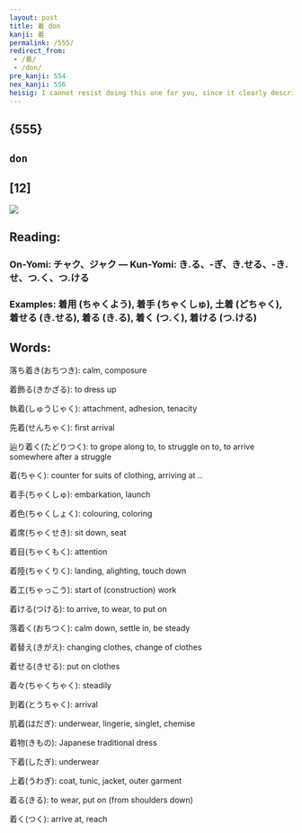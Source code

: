 ```yaml
---
layout: post
title: 着 don
kanji: 着
permalink: /555/
redirect_from:
 - /着/
 - /don/
pre_kanji: 554
nex_kanji: 556
heisig: I cannot resist doing this one for you, since it clearly describes <b>donning</b> (putting on) one's clothes as "pulling the <i>wool</i> over one's <i>eyes</i>."
---
```


## {555}

## `don`

## [12]

<div class="stroke"><img src="E79D80.png" /></div>

## Reading:

### On-Yomi: チャク、ジャク &mdash; Kun-Yomi: き.る、-ぎ、き.せる、-き.せ、つ.く、つ.ける

### Examples: 着用 (ちゃくよう), 着手 (ちゃくしゅ), 土着 (どちゃく), 着せる (き.せる), 着る (き.る), 着く (つ.く), 着ける (つ.ける)

## Words:

落ち着き(おちつき): calm, composure

着飾る(きかざる): to dress up

執着(しゅうじゃく): attachment, adhesion, tenacity

先着(せんちゃく): first arrival

辿り着く(たどりつく): to grope along to, to struggle on to, to arrive somewhere after a struggle

着(ちゃく): counter for suits of clothing, arriving at ..

着手(ちゃくしゅ): embarkation, launch

着色(ちゃくしょく): colouring, coloring

着席(ちゃくせき): sit down, seat

着目(ちゃくもく): attention

着陸(ちゃくりく): landing, alighting, touch down

着工(ちゃっこう): start of (construction) work

着ける(つける): to arrive, to wear, to put on

落着く(おちつく): calm down, settle in, be steady

着替え(きがえ): changing clothes, change of clothes

着せる(きせる): put on clothes

着々(ちゃくちゃく): steadily

到着(とうちゃく): arrival

肌着(はだぎ): underwear, lingerie, singlet, chemise

着物(きもの): Japanese traditional dress

下着(したぎ): underwear

上着(うわぎ): coat, tunic, jacket, outer garment

着る(きる): to wear, put on (from shoulders down)

着く(つく): arrive at, reach
